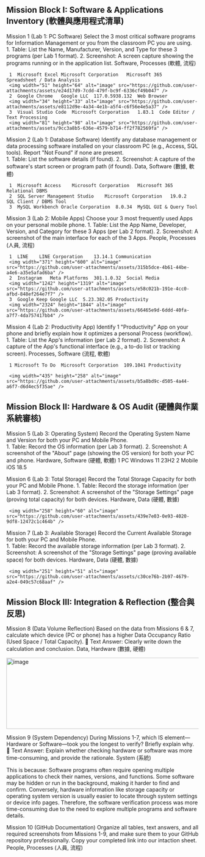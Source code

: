 ## Mission Block I: Software & Applications Inventory (軟體與應用程式清單)
Mission 1	(Lab 1: PC Software) Select the 3 most critical software programs for Information Management or you from the classroom PC you are using.	
     1. Table: List the Name, Manufacturer, Version, and Type for these 3 programs (per Lab 1 format).
     2. Screenshot: A screen capture showing the programs running or in the application list.	Software, Processes (軟體, 流程)
     
     1	Microsoft Excel	Microsoft Corporation	Microsoft 365	Spreadsheet / Data Analysis 
     <img width="51" height="64" alt="image" src="https://github.com/user-attachments/assets/e24d17d9-7cdd-479f-bc9f-6336cf49b047" />
     2	Google Chrome	Google LLC	117.0.5938.132	Web Browser
     <img width="34" height="33" alt="image" src="https://github.com/user-attachments/assets/e8112d9e-4a34-4e1b-a5f4-c6f56e4e5a37" />
     3	Visual Studio Code	Microsoft Corporation	1.83.1	Code Editor / Text Processing
     <img width="81" height="98" alt="image" src="https://github.com/user-attachments/assets/9cc3a8b5-636e-4579-b714-ff2f782569fa" />
Mission 2	(Lab 1: Database Software) Identify any database management or data processing software installed on your classroom PC (e.g., Access, SQL tools). Report "Not Found" if none are present.	
     1. Table: List the software details (if found).
     2. Screenshot: A capture of the software's start screen or program path (if found).	Data, Software (數據, 軟體)
     
     1	Microsoft Access	Microsoft Corporation	Microsoft 365	Relational DBMS
     2	SQL Server Management Studio	Microsoft Corporation	19.0.2	SQL Client / DBMS Tool
     3	MySQL Workbench	Oracle Corporation	8.0.34	MySQL GUI & Query Tool
     
Mission 3	(Lab 2: Mobile Apps) Choose your 3 most frequently used Apps on your personal mobile phone.	
     1. Table: List the App Name, Developer, Version, and Category for these 3 Apps (per Lab 2 format).
     2. Screenshot: A screenshot of the main interface for each of the 3 Apps.	People, Processes (人員, 流程)
     
     1	LINE	LINE Corporation	13.14.1	Communication
     <img width="371" height="600" alt="image" src="https://github.com/user-attachments/assets/315b5dce-4b61-44be-a4e6-a35e5afad6ba" />
     2	Instagram	Meta Platforms	301.1.0.32	Social Media
     <img width="1242" height="1319" alt="image" src="https://github.com/user-attachments/assets/e58c021b-191e-4cc0-afbd-848ef264e7f7" />
     3	Google Keep	Google LLC	5.23.382.05	Productivity
     <img width="2324" height="1844" alt="image" src="https://github.com/user-attachments/assets/66465e9d-6ddd-40fa-a7f7-4da757417bb4" />

Mission 4	(Lab 2: Productivity App) Identify 1 "Productivity" App on your phone and briefly explain how it optimizes a personal Process (workflow).	
     1. Table: List the App's information (per Lab 2 format).
     2. Screenshot: A capture of the App's functional interface (e.g., a to-do list or tracking screen).	Processes, Software (流程, 軟體)
     
     1 Microsoft To Do  Microsoft Corporation  109.1041 Productivity
     
     <img width="435" height="258" alt="image" src="https://github.com/user-attachments/assets/b5a8bd9c-d505-4a44-a6f7-d6d4ec5f35ae" />

## Mission Block II: Hardware & OS Audit (硬體與作業系統審核)

Mission 5	(Lab 3: Operating System) Record the Operating System Name and Version for both your PC and Mobile Phone.	
     1. Table: Record the OS information (per Lab 3 format).
     2. Screenshot: A screenshot of the "About" page (showing the OS version) for both your PC and phone.	Hardware, Software (硬體, 軟體)
     1  PC  Windows 11  23H2
     2  Mobile  iOS  18.5

Mission 6	(Lab 3: Total Storage) Record the Total Storage Capacity for both your PC and Mobile Phone.	
     1. Table: Record the storage information (per Lab 3 format).
     2. Screenshot: A screenshot of the "Storage Settings" page (proving total capacity) for both devices.	Hardware, Data (硬體, 數據)
   
     <img width="258" height="60" alt="image" src="https://github.com/user-attachments/assets/439e7e03-0e93-4020-9df8-12472c1c464b" />
 
Mission 7	(Lab 3: Available Storage) Record the Current Available Storage for both your PC and Mobile Phone.	
     1. Table: Record the available storage information (per Lab 3 format).
     2. Screenshot: A screenshot of the "Storage Settings" page (proving available space) for both devices.	Hardware, Data (硬體, 數據)

     <img width="251" height="51" alt="image" src="https://github.com/user-attachments/assets/c30ce76b-2b97-4679-a2e4-049c57c68aaf" />


## Mission Block III: Integration & Reflection (整合與反思)

Mission 8	(Data Volume Reflection) Based on the data from Missions 6 & 7, calculate which device (PC or phone) has a higher Data Occupancy Ratio (Used Space / Total Capacity).
📝 Text Answer: Clearly write down the calculation and conclusion.	Data, Hardware (數據, 硬體)

<img width="517" height="186" alt="image" src="https://github.com/user-attachments/assets/05f24722-d8ea-44e4-b4a3-f95e96cfea68" />

Mission 9	(System Dependency) During Missions 1-7, which IS element—Hardware or Software—took you the longest to verify? Briefly explain why.	
📝 Text Answer: Explain whether checking hardware or software was more time-consuming, and provide the rationale.	System (系統)

This is because:
Software programs often require opening multiple applications to check their names, versions, and functions.
Some software may be hidden or run in the background, making it harder to find and confirm.
Conversely, hardware information like storage capacity or operating system version is usually easier to locate through system settings or device info pages.
Therefore, the software verification process was more time-consuming due to the need to explore multiple programs and software details.

Mission 10	(GitHub Documentation) Organize all tables, text answers, and all required screenshots from Missions 1-9, and make sure them to your GitHub repository professionally.
Copy your completed link into our intaction sheet.	People, Processes (人員, 流程)

